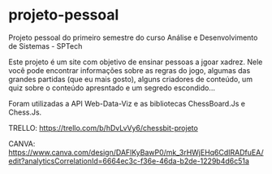 # projeto-pessoal

Projeto pessoal do primeiro semestre do curso Análise e Desenvolvimento de Sistemas - SPTech

Este projeto é um site com objetivo de ensinar pessoas a jgoar xadrez. Nele você pode encontrar informações sobre as regras do jogo, algumas das grandes partidas (que eu mais gosto), alguns criadores de conteúdo, um quiz sobre o conteúdo apresntado e um segredo escondido...

Foram utilizadas a API Web-Data-Viz e as bibliotecas ChessBoard.Js e Chess.Js.

TRELLO: https://trello.com/b/hDvLvVy6/chessbit-projeto

CANVA: https://www.canva.com/design/DAFlKyBawP0/mk_3rHWjEHq6CdIRADfuEA/edit?analyticsCorrelationId=6664ec3c-f36e-46da-b2de-1229b4d6c51a
